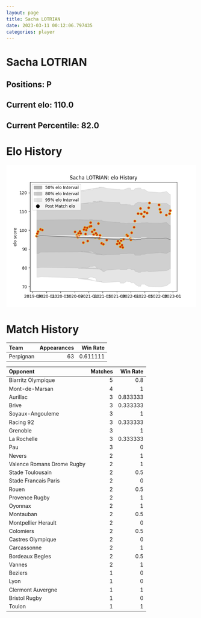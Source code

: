 ```yaml
---  
layout: page  
title: Sacha LOTRIAN  
date: 2023-03-11 00:12:06.797435  
categories: player  
---
```

# Sacha LOTRIAN

## Positions: P

## Current elo: 110.0

## Current Percentile: 82.0

# Elo History


![elo history](history_SachaLOTRIAN.png)
# Match History


| Team      |   Appearances |   Win Rate |
|:----------|--------------:|-----------:|
| Perpignan |            63 |   0.611111 |

| Opponent                   |   Matches |   Win Rate |
|:---------------------------|----------:|-----------:|
| Biarritz Olympique         |         5 |   0.8      |
| Mont-de-Marsan             |         4 |   1        |
| Aurillac                   |         3 |   0.833333 |
| Brive                      |         3 |   0.333333 |
| Soyaux-Angouleme           |         3 |   1        |
| Racing 92                  |         3 |   0.333333 |
| Grenoble                   |         3 |   1        |
| La Rochelle                |         3 |   0.333333 |
| Pau                        |         3 |   0        |
| Nevers                     |         2 |   1        |
| Valence Romans Drome Rugby |         2 |   1        |
| Stade Toulousain           |         2 |   0.5      |
| Stade Francais Paris       |         2 |   0        |
| Rouen                      |         2 |   0.5      |
| Provence Rugby             |         2 |   1        |
| Oyonnax                    |         2 |   1        |
| Montauban                  |         2 |   0.5      |
| Montpellier Herault        |         2 |   0        |
| Colomiers                  |         2 |   0.5      |
| Castres Olympique          |         2 |   0        |
| Carcassonne                |         2 |   1        |
| Bordeaux Begles            |         2 |   0.5      |
| Vannes                     |         2 |   1        |
| Beziers                    |         1 |   0        |
| Lyon                       |         1 |   0        |
| Clermont Auvergne          |         1 |   1        |
| Bristol Rugby              |         1 |   0        |
| Toulon                     |         1 |   1        |